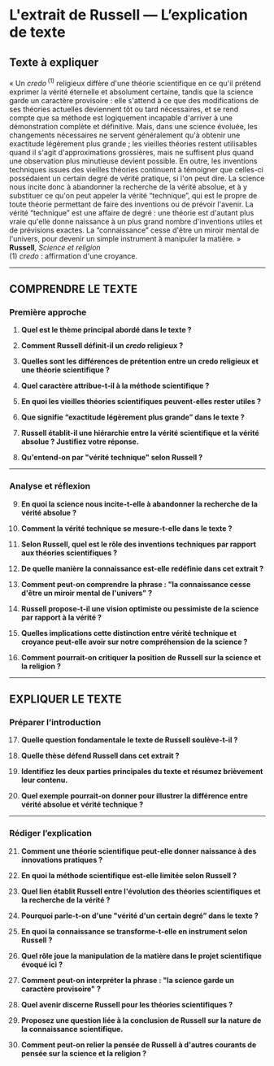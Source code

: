 # L'extrait de Russell — L’explication de texte

## Texte à expliquer
« Un <em>credo</em>&#x202F;<sup>(1)</sup> religieux diffère d'une théorie scientifique en ce qu'il prétend exprimer la vérité éternelle et absolument certaine, tandis que la science garde un caractère provisoire : elle s'attend à ce que des modifications de ses théories actuelles deviennent tôt ou tard nécessaires, et se rend compte que sa méthode est logiquement incapable d'arriver à une démonstration complète et définitive. Mais, dans une science évoluée, les changements nécessaires ne servent généralement qu'à obtenir une exactitude légèrement plus grande ; les vieilles théories restent utilisables quand il s'agit d'approximations grossières, mais ne suffisent plus quand une observation plus minutieuse devient possible. En outre, les inventions techniques issues des vieilles théories continuent à témoigner que celles-ci possédaient un certain degré de vérité pratique, si l'on peut dire. La science nous incite donc à abandonner la recherche de la vérité absolue, et à y substituer ce qu'on peut appeler la vérité “technique”, qui est le propre de toute théorie permettant de faire des inventions ou de prévoir l'avenir. La vérité “technique” est une affaire de degré : une théorie est d'autant plus vraie qu'elle donne naissance à un plus grand nombre d'inventions utiles et de prévisions exactes. La “connaissance” cesse d'être un miroir mental de l'univers, pour devenir un simple instrument à manipuler la matière. »<br/><b>Russell</b>, <i>Science et religion</i><br/>(1) <em>credo</em> : affirmation d'une croyance.

---

## COMPRENDRE LE TEXTE

### Première approche

1. **Quel est le thème principal abordé dans le texte ?**

2. **Comment Russell définit-il un <em>credo</em> religieux ?**

3. **Quelles sont les différences de prétention entre un credo religieux et une théorie scientifique ?**

4. **Quel caractère attribue-t-il à la méthode scientifique ?**

5. **En quoi les vieilles théories scientifiques peuvent-elles rester utiles ?**

6. **Que signifie “exactitude légèrement plus grande” dans le texte ?**

7. **Russell établit-il une hiérarchie entre la vérité scientifique et la vérité absolue ? Justifiez votre réponse.**

8. **Qu'entend-on par "vérité technique" selon Russell ?**

---

### Analyse et réflexion

9. **En quoi la science nous incite-t-elle à abandonner la recherche de la vérité absolue ?**

10. **Comment la vérité technique se mesure-t-elle dans le texte ?**

11. **Selon Russell, quel est le rôle des inventions techniques par rapport aux théories scientifiques ?**

12. **De quelle manière la connaissance est-elle redéfinie dans cet extrait ?**

13. **Comment peut-on comprendre la phrase : "la connaissance cesse d'être un miroir mental de l'univers" ?**

14. **Russell propose-t-il une vision optimiste ou pessimiste de la science par rapport à la vérité ?**

15. **Quelles implications cette distinction entre vérité technique et croyance peut-elle avoir sur notre compréhension de la science ?**

16. **Comment pourrait-on critiquer la position de Russell sur la science et la religion ?**

---

## EXPLIQUER LE TEXTE

### Préparer l’introduction

17. **Quelle question fondamentale le texte de Russell soulève-t-il ?**

18. **Quelle thèse défend Russell dans cet extrait ?**

19. **Identifiez les deux parties principales du texte et résumez brièvement leur contenu.**

20. **Quel exemple pourrait-on donner pour illustrer la différence entre vérité absolue et vérité technique ?**

---

### Rédiger l’explication

21. **Comment une théorie scientifique peut-elle donner naissance à des innovations pratiques ?**

22. **En quoi la méthode scientifique est-elle limitée selon Russell ?**

23. **Quel lien établit Russell entre l'évolution des théories scientifiques et la recherche de la vérité ?**

24. **Pourquoi parle-t-on d'une "vérité d'un certain degré” dans le texte ?**

25. **En quoi la connaissance se transforme-t-elle en instrument selon Russell ?**

26. **Quel rôle joue la manipulation de la matière dans le projet scientifique évoqué ici ?**

27. **Comment peut-on interpréter la phrase : "la science garde un caractère provisoire" ?**

28. **Quel avenir discerne Russell pour les théories scientifiques ?**

29. **Proposez une question liée à la conclusion de Russell sur la nature de la connaissance scientifique.**

30. **Comment peut-on relier la pensée de Russell à d'autres courants de pensée sur la science et la religion ?**